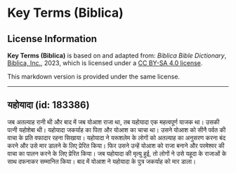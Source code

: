 # Key Terms (Biblica)

## License Information

**Key Terms (Biblica)** is based on and adapted from: _Biblica Bible Dictionary_, [Biblica, Inc.](https://www.biblica.com/), 2023, which is licensed under a [CC BY-SA 4.0 license](https://creativecommons.org/licenses/by-sa/4.0/legalcode.en).

This markdown version is provided under the same license.



--------------------------------

## यहोयादा (id: 183386)

जब अतल्याह रानी थी और बाद में जब योआश राजा था, तब यहोयादा एक महत्वपूर्ण याजक था। उसकी पत्नी यहोशेबा थी। यहोयादा जकर्याह का पिता और योआश का चाचा था। उसने योआश को सीनै पर्वत की वाचा के प्रति वफादार रहना सिखाया। यहोयादा ने यरूशलेम के लोगों को अतल्याह का अनुसरण करना बंद करने और उसे मार डालने के लिए प्रेरित किया। फिर उसने उन्हें योआश को राजा बनाने और परमेश्वर की वाचा का पालन करने के लिए प्रेरित किया। जब यहोयादा की मृत्यु हुई, तो लोगों ने उसे यहूदा के राजाओं के साथ दफनाकर सम्मानित किया। बाद में योआश ने यहोयादा के पुत्र जकर्याह को मार डाला।


